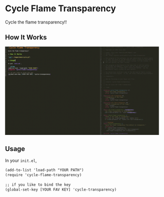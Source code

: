 # Cycle Flame Transparency

Cycle the flame transparency!!

## How It Works

![gif](./images/emacs-cycle.gif)

## Usage

In your `init.el`,

```elisp
(add-to-list 'load-path "YOUR PATH")
(require 'cycle-flame-transparency)

;; if you like to bind the key
(global-set-key [YOUR FAV KEY] 'cycle-transparency)
```
